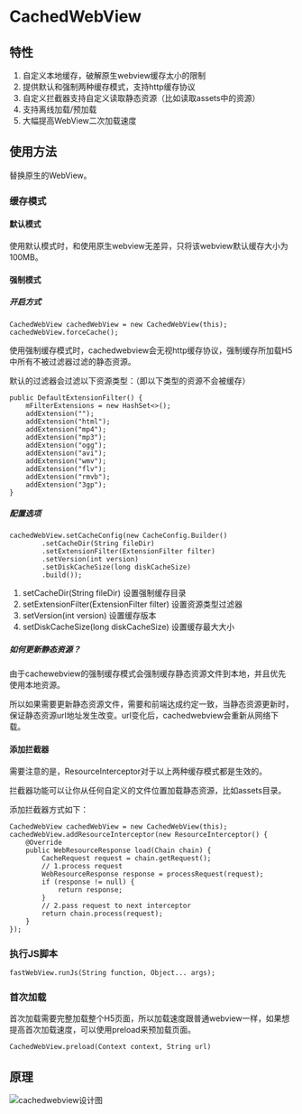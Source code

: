 # CachedWebView
## 特性

1. 自定义本地缓存，破解原生webview缓存太小的限制
2. 提供默认和强制两种缓存模式，支持http缓存协议
3. 自定义拦截器支持自定义读取静态资源（比如读取assets中的资源）
4. 支持离线加载/预加载
5. 大幅提高WebView二次加载速度

## 使用方法
替换原生的WebView。

### 缓存模式

#### 默认模式

使用默认模式时，和使用原生webview无差异，只将该webview默认缓存大小为100MB。

#### 强制模式

##### 开启方式

```
CachedWebView cachedWebView = new CachedWebView(this);
cachedWebView.forceCache();
```

使用强制缓存模式时，cachedwebview会无视http缓存协议，强制缓存所加载H5中所有不被过滤器过滤的静态资源。

默认的过滤器会过滤以下资源类型：（即以下类型的资源不会被缓存）

```
public DefaultExtensionFilter() {
    mFilterExtensions = new HashSet<>();
    addExtension("");
    addExtension("html");
    addExtension("mp4");
    addExtension("mp3");
    addExtension("ogg");
    addExtension("avi");
    addExtension("wmv");
    addExtension("flv");
    addExtension("rmvb");
    addExtension("3gp");
}
```

##### 配置选项

```
cachedWebView.setCacheConfig(new CacheConfig.Builder()
        .setCacheDir(String fileDir)
        .setExtensionFilter(ExtensionFilter filter)
        .setVersion(int version)
        .setDiskCacheSize(long diskCacheSize)
        .build());
```

1. setCacheDir(String fileDir) 设置强制缓存目录
2. setExtensionFilter(ExtensionFilter filter) 设置资源类型过滤器
3. setVersion(int version) 设置缓存版本
4. setDiskCacheSize(long diskCacheSize) 设置缓存最大大小

##### 如何更新静态资源？

由于cachewebview的强制缓存模式会强制缓存静态资源文件到本地，并且优先使用本地资源。

所以如果需要更新静态资源文件，需要和前端达成约定一致，当静态资源更新时，保证静态资源url地址发生改变。url变化后，cachedwebview会重新从网络下载。

#### 添加拦截器

需要注意的是，ResourceInterceptor对于以上两种缓存模式都是生效的。

拦截器功能可以让你从任何自定义的文件位置加载静态资源，比如assets目录。

添加拦截器方式如下：

```
CachedWebView cachedWebView = new CachedWebView(this);
cachedWebView.addResourceInterceptor(new ResourceInterceptor() {
    @Override
    public WebResourceResponse load(Chain chain) {
    	CacheRequest request = chain.getRequest();
    	// 1.process request	
    	WebResourceResponse response = processRequest(request);
    	if (response != null) {
    		return response;
    	}
    	// 2.pass request to next interceptor
        return chain.process(request);
    }
});
```

### 执行JS脚本

```
fastWebView.runJs(String function, Object... args);
```

### 首次加载
首次加载需要完整加载整个H5页面，所以加载速度跟普通webview一样，如果想提高首次加载速度，可以使用preload来预加载页面。
```
CachedWebView.preload(Context context, String url)
```

## 原理

![cachedwebview设计图](C:\Users\11091468\Downloads\cachedwebview设计图.png)